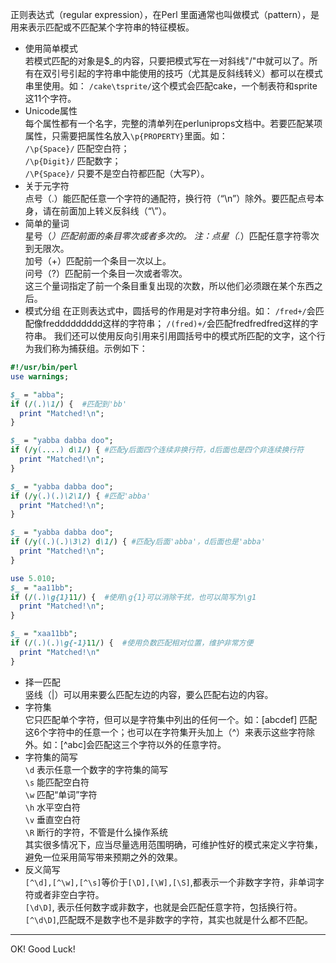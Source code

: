 正则表达式（regular expression），在Perl 里面通常也叫做模式（pattern），是用来表示匹配或不匹配某个字符串的特征模板。
* 使用简单模式  
若模式匹配的对象是$_的内容，只要把模式写在一对斜线"/"中就可以了。所有在双引号引起的字符串中能使用的技巧（尤其是反斜线转义）都可以在模式串里使用。如： `/cake\tsprite/`这个模式会匹配cake，一个制表符和sprite这11个字符。
* Unicode属性  
每个属性都有一个名字，完整的清单列在perluniprops文档中。若要匹配某项属性，只需要把属性名放入`\p{PROPERTY}`里面。如：  
`/\p{Space}/` 匹配空白符；  
`/\p{Digit}/` 匹配数字；  
`/\P{Space}/` 只要不是空白符都匹配（大写P）。
* 关于元字符  
点号（.）能匹配任意一个字符的通配符，换行符（“\n”）除外。要匹配点号本身，请在前面加上转义反斜线（“\”）。
* 简单的量词  
	星号（*）匹配前面的条目零次或者多次的。 注：点星（.*）匹配任意字符零次到无限次。  
	加号（+）匹配前一个条目一次以上。  
	问号（?）匹配前一个条目一次或者零次。  
这三个量词指定了前一个条目重复出现的次数，所以他们必须跟在某个东西之后。
* 模式分组
在正则表达式中，圆括号的作用是对字符串分组。如：
`/fred+/`会匹配像freddddddddd这样的字符串；
`/(fred)+/`会匹配fredfredfred这样的字符串。
我们还可以使用反向引用来引用圆括号中的模式所匹配的文字，这个行为我们称为捕获组。示例如下：

``` perl
#!/usr/bin/perl
use warnings;

$_ = "abba";
if (/(.)\1/) {  #匹配到'bb'
  print "Matched!\n";
}

$_ = "yabba dabba doo";
if (/y(....) d\1/) { #匹配y后面四个连续非换行符，d后面也是四个非连续换行符
  print "Matched!\n";
}

$_ = "yabba dabba doo";
if (/y(.)(.)\2\1/) { #匹配'abba'
  print "Matched!\n";
}

$_ = "yabba dabba doo";
if (/y((.)(.)\3\2) d\1/) { #匹配y后面'abba'，d后面也是'abba'
  print "Matched!\n";
}

use 5.010; 
$_ = "aa11bb";
if (/(.)\g{1}11/) {  #使用\g{1}可以消除干扰，也可以简写为\g1
  print "Matched!\n";
}

$_ = "xaa11bb";
if (/(.)(.)\g{-1}11/) {  #使用负数匹配相对位置，维护非常方便
  print "Matched!\n"
}
```
* 择一匹配  
竖线（|）可以用来要么匹配左边的内容，要么匹配右边的内容。
* 字符集  
它只匹配单个字符，但可以是字符集中列出的任何一个。如：[abcdef] 匹配这6个字符中的任意一个；也可以在字符集开头加上（^）来表示这些字符除外。如：[^abc]会匹配这三个字符以外的任意字符。
* 字符集的简写  
`\d` 表示任意一个数字的字符集的简写  
`\s` 能匹配空白符  
`\w` 匹配“单词”字符  
`\h` 水平空白符  
`\v` 垂直空白符  
`\R` 断行的字符，不管是什么操作系统  
其实很多情况下，应当尽量选用范围明确，可维护性好的模式来定义字符集，避免一位采用简写带来预期之外的效果。
* 反义简写  
`[^\d],[^\w],[^\s]`等价于`[\D],[\W],[\S]`,都表示一个非数字字符，非单词字符或者非空白字符。  
`[\d\D]`, 表示任何数字或非数字，也就是会匹配任意字符，包括换行符。  
`[^\d\D]`,匹配既不是数字也不是非数字的字符，其实也就是什么都不匹配。  

_ _ _
OK! Good Luck!

